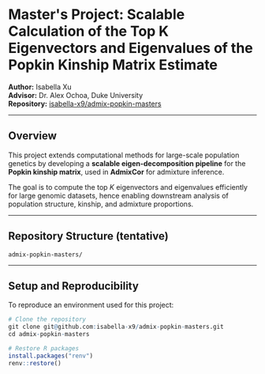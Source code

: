 # Master's Project: Scalable Calculation of the Top K Eigenvectors and Eigenvalues of the Popkin Kinship Matrix Estimate

**Author:** Isabella Xu  
**Advisor:** Dr. Alex Ochoa, Duke University  
**Repository:** [isabella-x9/admix-popkin-masters](https://github.com/isabella-x9/admix-popkin-masters)  

---

## Overview
This project extends computational methods for large-scale population genetics by developing a **scalable eigen-decomposition pipeline** for the **Popkin kinship matrix**, used in **AdmixCor** for admixture inference.  

The goal is to compute the top *K* eigenvectors and eigenvalues efficiently for large genomic datasets, hence enabling downstream analysis of population structure, kinship, and admixture proportions. 

---

## Repository Structure (tentative)
```
admix-popkin-masters/
```

---

## Setup and Reproducibility
To reproduce an environment used for this project: 
```r
# Clone the repository
git clone git@github.com:isabella-x9/admix-popkin-masters.git
cd admix-popkin-masters

# Restore R packages
install.packages("renv")
renv::restore()
```

